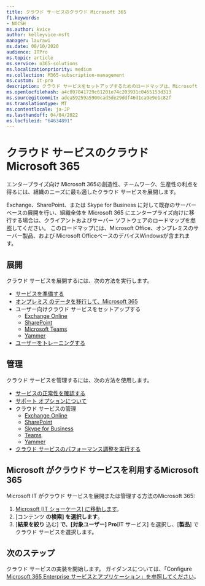```yaml
---
title: クラウド サービスのクラウド Microsoft 365
f1.keywords:
- NOCSH
ms.author: kvice
author: kelleyvice-msft
manager: laurawi
ms.date: 08/10/2020
audience: ITPro
ms.topic: article
ms.service: o365-solutions
ms.localizationpriority: medium
ms.collection: M365-subscription-management
ms.custom: it-pro
description: クラウド サービスをセットアップするためのロードマップは、Microsoft 365。
ms.openlocfilehash: a4c097841729c61201e74c203931c0465153d313
ms.sourcegitcommit: adea59259a5900cad5de29ddf46d1ca9e9e1c82f
ms.translationtype: MT
ms.contentlocale: ja-JP
ms.lasthandoff: 04/04/2022
ms.locfileid: "64634891"
---
```

# <a name="cloud-services-roadmap-for-microsoft-365"></a>クラウド サービスのクラウド Microsoft 365

エンタープライズ向け Microsoft 365の創造性、チームワーク、生産性の利点を得るには、組織のニーズに最も適したクラウド サービスを展開します。

Exchange、SharePoint、または Skype for Business に対して既存のサーバー ベースの展開を行い、組織全体を Microsoft 365 にエンタープライズ向けに移行する場合は、クライアントおよびサーバー ソフトウェアのロードマップを[参照](client-server-software-roadmap-microsoft-365.md)してください。 このロードマップには、Microsoft Office、オンプレミスのサーバー製品、および Microsoft OfficeベースのデバイスWindowsが含まれます。

## <a name="deploy"></a>展開

クラウド サービスを展開するには、次の方法を実行します。

- [サービスを準備する](configure-services-and-applications.md)
- [オンプレミス のデータを移行して、Microsoft 365](migrate-data-to-office-365.md)
- ユーザー向けクラウド サービスをセットアップする
  - [Exchange Online](/Exchange/exchange-online)
  - [SharePoint](/sharepoint/sharepoint-online)
  - [Microsoft Teams](/MicrosoftTeams/Teams-overview)
  - [Yammer](https://support.office.com/article/e1464355-1f97-49ac-b2aa-dd320b179dbe)
- [ユーザーをトレーニングする](/office365/admin/admin-overview/get-started-with-office-365#training-resources-for-your-users)

## <a name="manage"></a>管理

クラウド サービスを管理するには、次の方法を使用します。 

- [サービスの正常性を確認する](view-service-health.md)
- [サポート オプションについて](../admin/get-help-support.md)
- クラウド サービスの管理
  - [Exchange Online](/Exchange/exchange-online)
  - [SharePoint](https://support.office.com/article/79eb0420-8cbd-4bcb-a90b-ddc7d3ab4b3a)
  - [Skype for Business](/SkypeForBusiness/skype-for-business-online)
  - [Teams](/MicrosoftTeams/quality-of-experience-review-guide)
  - [Yammer](https://support.office.com/article/e1464355-1f97-49ac-b2aa-dd320b179dbe)
- [クラウド サービスのパフォーマンス調整を実行する](tune-microsoft-365-performance.md)

## <a name="how-microsoft-does-cloud-services-for-microsoft-365"></a>Microsoft がクラウド サービスを利用するMicrosoft 365

Microsoft IT がクラウド サービスを展開または管理する方法のMicrosoft 365:

1. [Microsoft [IT ショーケース] に移動します](https://www.microsoft.com/itshowcase)。
2. [コンテンツ **の検索] を選択します**。
3. [**結果を絞り** 込む] **で、[対象ユーザー] Pro**[IT サービス] を選択し、[**製品**] でクラウド サービスを選択します。

## <a name="next-step"></a>次のステップ

クラウド サービスの実装を開始します。 ガイダンスについては、「Configure [Microsoft 365 Enterprise サービスとアプリケーション」を参照してください](configure-services-and-applications.md)。
